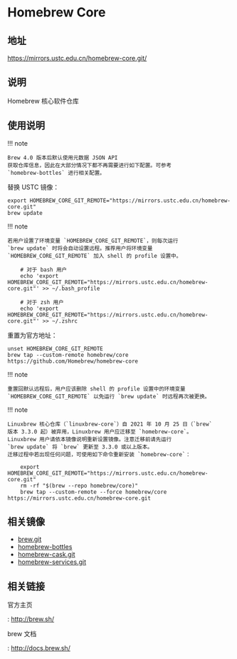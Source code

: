 # Homebrew Core

## 地址

<https://mirrors.ustc.edu.cn/homebrew-core.git/>

## 说明

Homebrew 核心软件仓库

## 使用说明

!!! note

    Brew 4.0 版本后默认使用元数据 JSON API
    获取仓库信息，因此在大部分情况下都不再需要进行如下配置。可参考
    `homebrew-bottles` 进行相关配置。

替换 USTC 镜像：

    export HOMEBREW_CORE_GIT_REMOTE="https://mirrors.ustc.edu.cn/homebrew-core.git"
    brew update

!!! note

    若用户设置了环境变量 `HOMEBREW_CORE_GIT_REMOTE`，则每次运行
    `brew update` 时将会自动设置远程。推荐用户将环境变量
    `HOMEBREW_CORE_GIT_REMOTE` 加入 shell 的 profile 设置中。

        # 对于 bash 用户
        echo 'export HOMEBREW_CORE_GIT_REMOTE="https://mirrors.ustc.edu.cn/homebrew-core.git"' >> ~/.bash_profile

        # 对于 zsh 用户
        echo 'export HOMEBREW_CORE_GIT_REMOTE="https://mirrors.ustc.edu.cn/homebrew-core.git"' >> ~/.zshrc

重置为官方地址：

    unset HOMEBREW_CORE_GIT_REMOTE
    brew tap --custom-remote homebrew/core https://github.com/Homebrew/homebrew-core

!!! note

    重置回默认远程后，用户应该删除 shell 的 profile 设置中的环境变量
    `HOMEBREW_CORE_GIT_REMOTE` 以免运行 `brew update` 时远程再次被更换。

!!! note

    Linuxbrew 核心仓库（`linuxbrew-core`）自 2021 年 10 月 25 日（`brew`
    版本 3.3.0 起）被弃用，Linuxbrew 用户应迁移至 `homebrew-core`。
    Linuxbrew 用户请依本镜像说明重新设置镜像。注意迁移前请先运行
    `brew update` 将 `brew` 更新至 3.3.0 或以上版本。
    迁移过程中若出现任何问题，可使用如下命令重新安装 `homebrew-core`：

        export HOMEBREW_CORE_GIT_REMOTE="https://mirrors.ustc.edu.cn/homebrew-core.git"
        rm -rf "$(brew --repo homebrew/core)"
        brew tap --custom-remote --force homebrew/core https://mirrors.ustc.edu.cn/homebrew-core.git

## 相关镜像

- [brew.git](brew.git.md)
- [homebrew-bottles](homebrew-bottles.md)
- [homebrew-cask.git](homebrew-cask.git.md)
- [homebrew-services.git](homebrew-services.git.md)

## 相关链接

官方主页

:   <http://brew.sh/>

brew 文档

:   <http://docs.brew.sh/>
